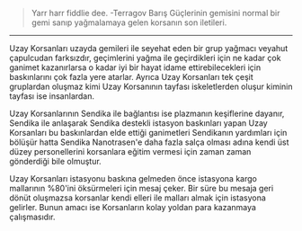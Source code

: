 > Yarr harr fiddlie dee.
-Terragov Barış Güçlerinin gemisini normal bir gemi sanıp yağmalamaya gelen korsanın son iletileri.
***

Uzay Korsanları uzayda gemileri ile seyehat eden bir grup yağmacı veyahut çapulcudan farksızdır, geçimlerini yağma ile geçirdikleri için ne kadar çok ganimet kazanırlarsa o kadar iyi bir hayat idame ettirebilecekleri için baskınlarını çok fazla yere atarlar. Ayrıca Uzay Korsanları tek çeşit gruplardan oluşmaz kimi Uzay Korsanının tayfası iskeletlerden oluşur kiminin tayfası ise insanlardan.

Uzay Korsanlarının Sendika ile bağlantısı ise plazmanın keşiflerine dayanır, Sendika ile anlaşarak Sendika destekli istasyon baskınları yapan Uzay Korsanları bu baskınlardan elde ettiği ganimetleri Sendikanın yardımları için bölüşür hatta Sendika Nanotrasen'e daha fazla salça olması adına kendi üst düzey personellerini korsanlara eğitim vermesi için zaman zaman gönderdiği bile olmuştur.

Uzay Korsanları istasyonu baskına gelmeden önce istasyona kargo mallarının %80'ini öksürmeleri için mesaj çeker. Bir süre bu mesaja geri dönüt oluşmazsa korsanlar kendi elleri ile malları almak için istasyona gelirler. Bunun amacı ise Korsanların kolay yoldan para kazanmaya çalışmasıdır.
